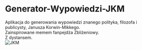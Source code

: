 # Generator-Wypowiedzi-JKM
Aplikacja do generowania wypowiedzi znanego polityka, filozofa i publicysty, Janusza Korwin-Mikkego.<br>
Zainspirowane memem fanpejdża Zbliżeniowy.<br>
Z dystansem.<br>
![JKM](https://raw.githubusercontent.com/zelbeton/Generator-Wypowiedzi-JKM/master/app/src/main/ic_launcher-web.png)
